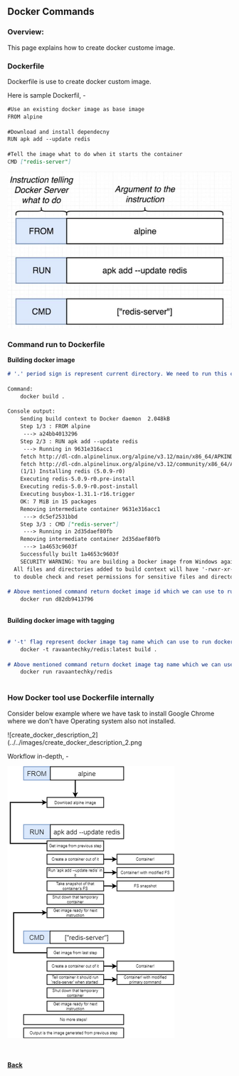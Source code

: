 ## Docker Commands

### Overview:
This page explains how to create docker custome image.

### Dockerfile

Dockerfile is use to create docker custom image. 

Here is sample Dockerfil, - 

```markdown
#Use an existing docker image as base image
FROM alpine

#Download and install dependecny
RUN apk add --update redis

#Tell the image what to do when it starts the container
CMD ["redis-server"]
```

![Dockefile Steps](../../images/create_docker_file.png)

### Command run to Dockerfile

**Building docker image**
```markdown
# '.' period sign is represent current directory. We need to run this command from folder where we have dockerfile.

Command:
	docker build .

Console output: 
	Sending build context to Docker daemon  2.048kB
	Step 1/3 : FROM alpine
	 ---> a24bb4013296
	Step 2/3 : RUN apk add --update redis
	 ---> Running in 9631e316acc1
	fetch http://dl-cdn.alpinelinux.org/alpine/v3.12/main/x86_64/APKINDEX.tar.gz
	fetch http://dl-cdn.alpinelinux.org/alpine/v3.12/community/x86_64/APKINDEX.tar.gz
	(1/1) Installing redis (5.0.9-r0)
	Executing redis-5.0.9-r0.pre-install
	Executing redis-5.0.9-r0.post-install
	Executing busybox-1.31.1-r16.trigger
	OK: 7 MiB in 15 packages
	Removing intermediate container 9631e316acc1
	 ---> dc5ef2531bbd
	Step 3/3 : CMD ["redis-server"]
	 ---> Running in 2d35daef80fb
	Removing intermediate container 2d35daef80fb
	 ---> 1a4653c9603f
	Successfully built 1a4653c9603f
	SECURITY WARNING: You are building a Docker image from Windows against a non-Windows Docker host. 
  All files and directories added to build context will have '-rwxr-xr-x' permissions. It is recommended 
  to double check and reset permissions for sensitive files and directories.

# Above mentioned command return docket image id which we can use to run docker image.
	docker run d82db9413796
	
```

**Building docker image with tagging**

```markdown

# '-t' flag represent docker image tag name which can use to run docker with meaningful name.
	docker -t ravaantechky/redis:latest build .
	
# Above mentioned command return docket image tag name which we can use to run docker image.
	docker run ravaantechky/redis
	
```

### How Docker tool use Dockerfile internally

Consider below example where we have task to install Google Chrome where we don't have Operating system also not installed.

![create_docker_description_2](../../images/create_docker_description_2.png

Workflow in-depth, -

![create_docker_image_flowchart](../../images/create_docker_image_flowchart.png)

<br/><br/>
[<i class="fa fa-arrow-left"></i> **Back**](/docker-documentation/)

